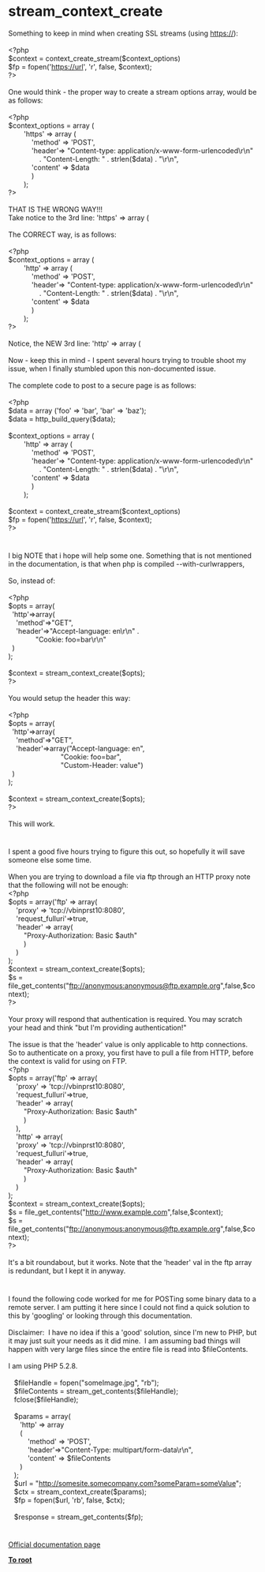 # stream_context_create




<div class="phpcode"><span class="html">
Something to keep in mind when creating SSL streams (using <a href="https://" rel="nofollow" target="_blank">https://</a>):<br><br><span class="default">&lt;?php<br>$context </span><span class="keyword">= </span><span class="default">context_create_stream</span><span class="keyword">(</span><span class="default">$context_options</span><span class="keyword">)<br></span><span class="default">$fp </span><span class="keyword">= </span><span class="default">fopen</span><span class="keyword">(</span><span class="string">&apos;<a href="https://url" rel="nofollow" target="_blank">https://url</a>&apos;</span><span class="keyword">, </span><span class="string">&apos;r&apos;</span><span class="keyword">, </span><span class="default">false</span><span class="keyword">, </span><span class="default">$context</span><span class="keyword">);<br></span><span class="default">?&gt;<br></span><br>One would think - the proper way to create a stream options array, would be as follows: <br><br><span class="default">&lt;?php<br>$context_options </span><span class="keyword">= array (<br>&#xA0; &#xA0; &#xA0; &#xA0; </span><span class="string">&apos;https&apos; </span><span class="keyword">=&gt; array (<br>&#xA0; &#xA0; &#xA0; &#xA0; &#xA0; &#xA0; </span><span class="string">&apos;method&apos; </span><span class="keyword">=&gt; </span><span class="string">&apos;POST&apos;</span><span class="keyword">,<br>&#xA0; &#xA0; &#xA0; &#xA0; &#xA0; &#xA0; </span><span class="string">&apos;header&apos;</span><span class="keyword">=&gt; </span><span class="string">&quot;Content-type: application/x-www-form-urlencoded\r\n&quot;<br>&#xA0; &#xA0; &#xA0; &#xA0; &#xA0; &#xA0; &#xA0; &#xA0; </span><span class="keyword">. </span><span class="string">&quot;Content-Length: &quot; </span><span class="keyword">. </span><span class="default">strlen</span><span class="keyword">(</span><span class="default">$data</span><span class="keyword">) . </span><span class="string">&quot;\r\n&quot;</span><span class="keyword">,<br>&#xA0; &#xA0; &#xA0; &#xA0; &#xA0; &#xA0; </span><span class="string">&apos;content&apos; </span><span class="keyword">=&gt; </span><span class="default">$data<br>&#xA0; &#xA0; &#xA0; &#xA0; &#xA0; &#xA0; </span><span class="keyword">)<br>&#xA0; &#xA0; &#xA0; &#xA0; );<br></span><span class="default">?&gt;<br></span><br>THAT IS THE WRONG WAY!!!<br>Take notice to the 3rd line: &apos;https&apos; =&gt; array (<br><br>The CORRECT way, is as follows:<br><br><span class="default">&lt;?php<br>$context_options </span><span class="keyword">= array (<br>&#xA0; &#xA0; &#xA0; &#xA0; </span><span class="string">&apos;http&apos; </span><span class="keyword">=&gt; array (<br>&#xA0; &#xA0; &#xA0; &#xA0; &#xA0; &#xA0; </span><span class="string">&apos;method&apos; </span><span class="keyword">=&gt; </span><span class="string">&apos;POST&apos;</span><span class="keyword">,<br>&#xA0; &#xA0; &#xA0; &#xA0; &#xA0; &#xA0; </span><span class="string">&apos;header&apos;</span><span class="keyword">=&gt; </span><span class="string">&quot;Content-type: application/x-www-form-urlencoded\r\n&quot;<br>&#xA0; &#xA0; &#xA0; &#xA0; &#xA0; &#xA0; &#xA0; &#xA0; </span><span class="keyword">. </span><span class="string">&quot;Content-Length: &quot; </span><span class="keyword">. </span><span class="default">strlen</span><span class="keyword">(</span><span class="default">$data</span><span class="keyword">) . </span><span class="string">&quot;\r\n&quot;</span><span class="keyword">,<br>&#xA0; &#xA0; &#xA0; &#xA0; &#xA0; &#xA0; </span><span class="string">&apos;content&apos; </span><span class="keyword">=&gt; </span><span class="default">$data<br>&#xA0; &#xA0; &#xA0; &#xA0; &#xA0; &#xA0; </span><span class="keyword">)<br>&#xA0; &#xA0; &#xA0; &#xA0; );<br></span><span class="default">?&gt;<br></span><br>Notice, the NEW 3rd line: &apos;http&apos; =&gt; array (<br><br>Now - keep this in mind - I spent several hours trying to trouble shoot my issue, when I finally stumbled upon this non-documented issue.<br><br>The complete code to post to a secure page is as follows:<br><br><span class="default">&lt;?php<br>$data </span><span class="keyword">= array (</span><span class="string">&apos;foo&apos; </span><span class="keyword">=&gt; </span><span class="string">&apos;bar&apos;</span><span class="keyword">, </span><span class="string">&apos;bar&apos; </span><span class="keyword">=&gt; </span><span class="string">&apos;baz&apos;</span><span class="keyword">);<br></span><span class="default">$data </span><span class="keyword">= </span><span class="default">http_build_query</span><span class="keyword">(</span><span class="default">$data</span><span class="keyword">);<br><br></span><span class="default">$context_options </span><span class="keyword">= array (<br>&#xA0; &#xA0; &#xA0; &#xA0; </span><span class="string">&apos;http&apos; </span><span class="keyword">=&gt; array (<br>&#xA0; &#xA0; &#xA0; &#xA0; &#xA0; &#xA0; </span><span class="string">&apos;method&apos; </span><span class="keyword">=&gt; </span><span class="string">&apos;POST&apos;</span><span class="keyword">,<br>&#xA0; &#xA0; &#xA0; &#xA0; &#xA0; &#xA0; </span><span class="string">&apos;header&apos;</span><span class="keyword">=&gt; </span><span class="string">&quot;Content-type: application/x-www-form-urlencoded\r\n&quot;<br>&#xA0; &#xA0; &#xA0; &#xA0; &#xA0; &#xA0; &#xA0; &#xA0; </span><span class="keyword">. </span><span class="string">&quot;Content-Length: &quot; </span><span class="keyword">. </span><span class="default">strlen</span><span class="keyword">(</span><span class="default">$data</span><span class="keyword">) . </span><span class="string">&quot;\r\n&quot;</span><span class="keyword">,<br>&#xA0; &#xA0; &#xA0; &#xA0; &#xA0; &#xA0; </span><span class="string">&apos;content&apos; </span><span class="keyword">=&gt; </span><span class="default">$data<br>&#xA0; &#xA0; &#xA0; &#xA0; &#xA0; &#xA0; </span><span class="keyword">)<br>&#xA0; &#xA0; &#xA0; &#xA0; );<br><br></span><span class="default">$context </span><span class="keyword">= </span><span class="default">context_create_stream</span><span class="keyword">(</span><span class="default">$context_options</span><span class="keyword">)<br></span><span class="default">$fp </span><span class="keyword">= </span><span class="default">fopen</span><span class="keyword">(</span><span class="string">&apos;<a href="https://url" rel="nofollow" target="_blank">https://url</a>&apos;</span><span class="keyword">, </span><span class="string">&apos;r&apos;</span><span class="keyword">, </span><span class="default">false</span><span class="keyword">, </span><span class="default">$context</span><span class="keyword">);<br></span><span class="default">?&gt;</span>
</span>
</div>
  

#


<div class="phpcode"><span class="html">
I big NOTE that i hope will help some one. Something that is not mentioned in the documentation, is that when php is compiled --with-curlwrappers,
<br>
<br>So, instead of:
<br>
<br><span class="default">&lt;?php
<br>$opts </span><span class="keyword">= array(
<br>&#xA0; </span><span class="string">&apos;http&apos;</span><span class="keyword">=&gt;array(
<br>&#xA0; &#xA0; </span><span class="string">&apos;method&apos;</span><span class="keyword">=&gt;</span><span class="string">&quot;GET&quot;</span><span class="keyword">,
<br>&#xA0; &#xA0; </span><span class="string">&apos;header&apos;</span><span class="keyword">=&gt;</span><span class="string">&quot;Accept-language: en\r\n&quot; </span><span class="keyword">.
<br>&#xA0; &#xA0; &#xA0; &#xA0; &#xA0; &#xA0; &#xA0; </span><span class="string">&quot;Cookie: foo=bar\r\n&quot;
<br>&#xA0; </span><span class="keyword">)
<br>);
<br>
<br></span><span class="default">$context </span><span class="keyword">= </span><span class="default">stream_context_create</span><span class="keyword">(</span><span class="default">$opts</span><span class="keyword">);
<br></span><span class="default">?&gt;
<br></span>
<br>You would setup the header this way: 
<br>
<br><span class="default">&lt;?php
<br>$opts </span><span class="keyword">= array(
<br>&#xA0; </span><span class="string">&apos;http&apos;</span><span class="keyword">=&gt;array(
<br>&#xA0; &#xA0; </span><span class="string">&apos;method&apos;</span><span class="keyword">=&gt;</span><span class="string">&quot;GET&quot;</span><span class="keyword">,
<br>&#xA0; &#xA0; </span><span class="string">&apos;header&apos;</span><span class="keyword">=&gt;array(</span><span class="string">&quot;Accept-language: en&quot;</span><span class="keyword">,
<br>&#xA0; &#xA0; &#xA0; &#xA0; &#xA0; &#xA0; &#xA0; &#xA0; &#xA0; &#xA0; &#xA0; &#xA0; &#xA0;&#xA0; </span><span class="string">&quot;Cookie: foo=bar&quot;</span><span class="keyword">,
<br>&#xA0; &#xA0; &#xA0; &#xA0; &#xA0; &#xA0; &#xA0; &#xA0; &#xA0; &#xA0; &#xA0; &#xA0; &#xA0;&#xA0; </span><span class="string">&quot;Custom-Header: value&quot;</span><span class="keyword">)
<br>&#xA0; )
<br>);
<br>
<br></span><span class="default">$context </span><span class="keyword">= </span><span class="default">stream_context_create</span><span class="keyword">(</span><span class="default">$opts</span><span class="keyword">);
<br></span><span class="default">?&gt;
<br></span>
<br>This will work.</span>
</div>
  

#


<div class="phpcode"><span class="html">
I spent a good five hours trying to figure this out, so hopefully it will save someone else some time.
<br>
<br>When you are trying to download a file via ftp through an HTTP proxy note that the following will not be enough:
<br><span class="default">&lt;?php
<br>$opts </span><span class="keyword">= array(</span><span class="string">&apos;ftp&apos; </span><span class="keyword">=&gt; array(
<br>&#xA0; &#xA0; </span><span class="string">&apos;proxy&apos; </span><span class="keyword">=&gt; </span><span class="string">&apos;tcp://vbinprst10:8080&apos;</span><span class="keyword">,
<br>&#xA0; &#xA0; </span><span class="string">&apos;request_fulluri&apos;</span><span class="keyword">=&gt;</span><span class="default">true</span><span class="keyword">,
<br>&#xA0; &#xA0; </span><span class="string">&apos;header&apos; </span><span class="keyword">=&gt; array(
<br>&#xA0; &#xA0; &#xA0; &#xA0; </span><span class="string">&quot;Proxy-Authorization: Basic </span><span class="default">$auth</span><span class="string">&quot;
<br>&#xA0; &#xA0; &#xA0; &#xA0; </span><span class="keyword">)
<br>&#xA0; &#xA0; )
<br>);
<br></span><span class="default">$context </span><span class="keyword">= </span><span class="default">stream_context_create</span><span class="keyword">(</span><span class="default">$opts</span><span class="keyword">);
<br></span><span class="default">$s </span><span class="keyword">= </span><span class="default">file_get_contents</span><span class="keyword">(</span><span class="string">&quot;<a href="ftp://anonymous:anonymous@ftp.example.org" rel="nofollow" target="_blank">ftp://anonymous:anonymous@ftp.example.org</a>&quot;</span><span class="keyword">,</span><span class="default">false</span><span class="keyword">,</span><span class="default">$context</span><span class="keyword">);
<br></span><span class="default">?&gt;
<br></span>
<br>Your proxy will respond that authentication is required. You may scratch your head and think &quot;but I&apos;m providing authentication!&quot;
<br>
<br>The issue is that the &apos;header&apos; value is only applicable to http connections. So to authenticate on a proxy, you first have to pull a file from HTTP, before the context is valid for using on FTP.
<br><span class="default">&lt;?php
<br>$opts </span><span class="keyword">= array(</span><span class="string">&apos;ftp&apos; </span><span class="keyword">=&gt; array(
<br>&#xA0; &#xA0; </span><span class="string">&apos;proxy&apos; </span><span class="keyword">=&gt; </span><span class="string">&apos;tcp://vbinprst10:8080&apos;</span><span class="keyword">,
<br>&#xA0; &#xA0; </span><span class="string">&apos;request_fulluri&apos;</span><span class="keyword">=&gt;</span><span class="default">true</span><span class="keyword">,
<br>&#xA0; &#xA0; </span><span class="string">&apos;header&apos; </span><span class="keyword">=&gt; array(
<br>&#xA0; &#xA0; &#xA0; &#xA0; </span><span class="string">&quot;Proxy-Authorization: Basic </span><span class="default">$auth</span><span class="string">&quot;
<br>&#xA0; &#xA0; &#xA0; &#xA0; </span><span class="keyword">)
<br>&#xA0; &#xA0; ),
<br>&#xA0; &#xA0; </span><span class="string">&apos;http&apos; </span><span class="keyword">=&gt; array(
<br>&#xA0; &#xA0; </span><span class="string">&apos;proxy&apos; </span><span class="keyword">=&gt; </span><span class="string">&apos;tcp://vbinprst10:8080&apos;</span><span class="keyword">,
<br>&#xA0; &#xA0; </span><span class="string">&apos;request_fulluri&apos;</span><span class="keyword">=&gt;</span><span class="default">true</span><span class="keyword">,
<br>&#xA0; &#xA0; </span><span class="string">&apos;header&apos; </span><span class="keyword">=&gt; array(
<br>&#xA0; &#xA0; &#xA0; &#xA0; </span><span class="string">&quot;Proxy-Authorization: Basic </span><span class="default">$auth</span><span class="string">&quot;
<br>&#xA0; &#xA0; &#xA0; &#xA0; </span><span class="keyword">)
<br>&#xA0; &#xA0; )
<br>);
<br></span><span class="default">$context </span><span class="keyword">= </span><span class="default">stream_context_create</span><span class="keyword">(</span><span class="default">$opts</span><span class="keyword">);
<br></span><span class="default">$s </span><span class="keyword">= </span><span class="default">file_get_contents</span><span class="keyword">(</span><span class="string">&quot;<a href="http://www.example.com" rel="nofollow" target="_blank">http://www.example.com</a>&quot;</span><span class="keyword">,</span><span class="default">false</span><span class="keyword">,</span><span class="default">$context</span><span class="keyword">);
<br></span><span class="default">$s </span><span class="keyword">= </span><span class="default">file_get_contents</span><span class="keyword">(</span><span class="string">&quot;<a href="ftp://anonymous:anonymous@ftp.example.org" rel="nofollow" target="_blank">ftp://anonymous:anonymous@ftp.example.org</a>&quot;</span><span class="keyword">,</span><span class="default">false</span><span class="keyword">,</span><span class="default">$context</span><span class="keyword">);
<br></span><span class="default">?&gt;
<br></span>
<br>It&apos;s a bit roundabout, but it works. Note that the &apos;header&apos; val in the ftp array is redundant, but I kept it in anyway.</span>
</div>
  

#


<div class="phpcode"><span class="html">
I found the following code worked for me for POSTing some binary data to a remote server. I am putting it here since I could not find a quick solution to this by &apos;googling&apos; or looking through this documentation. <br><br>Disclaimer:&#xA0; I have no idea if this a &apos;good&apos; solution, since I&apos;m new to PHP, but it may just suit your needs as it did mine.&#xA0; I am assuming bad things will happen with very large files since the entire file is read into $fileContents. <br><br>I am using PHP 5.2.8.<br><br>&#xA0;&#xA0; $fileHandle = fopen(&quot;someImage.jpg&quot;, &quot;rb&quot;);<br>&#xA0;&#xA0; $fileContents = stream_get_contents($fileHandle);<br>&#xA0;&#xA0; fclose($fileHandle);<br><br>&#xA0;&#xA0; $params = array(<br>&#xA0; &#xA0; &#xA0; &apos;http&apos; =&gt; array<br>&#xA0; &#xA0; &#xA0; (<br>&#xA0; &#xA0; &#xA0; &#xA0; &#xA0; &apos;method&apos; =&gt; &apos;POST&apos;,<br>&#xA0; &#xA0; &#xA0; &#xA0; &#xA0; &apos;header&apos;=&gt;&quot;Content-Type: multipart/form-data\r\n&quot;,<br>&#xA0; &#xA0; &#xA0; &#xA0; &#xA0; &apos;content&apos; =&gt; $fileContents<br>&#xA0; &#xA0; &#xA0; )<br>&#xA0;&#xA0; );<br>&#xA0;&#xA0; $url = &quot;<a href="http://somesite.somecompany.com?someParam=someValue" rel="nofollow" target="_blank">http://somesite.somecompany.com?someParam=someValue</a>&quot;;<br>&#xA0;&#xA0; $ctx = stream_context_create($params);<br>&#xA0;&#xA0; $fp = fopen($url, &apos;rb&apos;, false, $ctx);<br><br>&#xA0;&#xA0; $response = stream_get_contents($fp);</span>
</div>
  

#

[Official documentation page](https://www.php.net/manual/en/function.stream-context-create.php)

**[To root](/README.md)**